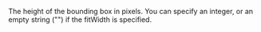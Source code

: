 The height of the bounding box in pixels. You can specify an integer, or an empty string ("") if the fitWidth is specified. 